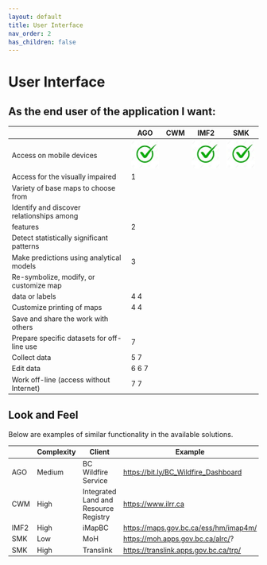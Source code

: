 ```yaml
---
layout: default
title: User Interface
nav_order: 2
has_children: false
---
```


# User Interface

## As the end user of the application I want:

|                                           |AGO                         | CWM                        | IMF2                       |SMK                         |
|-------------------------------------------|----------------------------|----------------------------|----------------------------|----------------------------|
|Access on mobile devices                   |![](assets/images/check.jpg)|                            |![](assets/images/check.jpg)|![](assets/images/check.jpg)|
|Access for the visually impaired           |1|||
|Variety of base maps to choose from        ||||
|Identify and discover relationships among  | |||
|features                                   |2  |||
|Detect statistically significant patterns  ||||
|Make predictions using analytical models   |3 |||
|Re-symbolize, modify, or customize map     | |||
|data or labels                             |4 4|||
|Customize printing of maps                 |4 4|||
|Save and share the work with others        ||||
|Prepare specific datasets for off-line use |  7|||
|Collect data                               |5 7|||
|Edit data                                  |6 6 7|||
|Work off-line (access without Internet)    | 7 7|||


## Look and Feel

Below are examples of similar functionality in the available solutions.

|    |Complexity|Client                               | Example                             |
|----|----------|-------------------------------------|-------------------------------------|
|AGO |Medium    |BC Wildfire Service                  |https://bit.ly/BC_Wildfire_Dashboard |
|CWM |High      |Integrated Land and Resource Registry|https://www.ilrr.ca                  | 
|IMF2|High      |iMapBC                               |https://maps.gov.bc.ca/ess/hm/imap4m/|
|SMK |Low       |MoH                                  |https://moh.apps.gov.bc.ca/alrc/?    |
|SMK |High      |Translink                            |https://translink.apps.gov.bc.ca/trp/|

